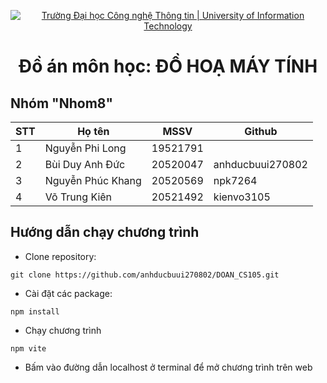 <!-- Banner -->
<p align="center">
  <a href="https://www.uit.edu.vn/" title="Trường Đại học Công nghệ Thông tin" style="border: none;">
    <img src="https://i.imgur.com/WmMnSRt.png" alt="Trường Đại học Công nghệ Thông tin | University of Information Technology">
  </a>
</p>
<h1 align="center"><b>Đồ án môn học: ĐỒ HOẠ MÁY TÍNH</b></h>


## Nhóm "Nhom8"
| STT  | Họ tên              | MSSV       | Github     | 
| -    | -                   | -          | -                    |
| 1    | Nguyễn Phi Long     | 19521791   |                      |
| 2    | Bùi Duy Anh Đức     | 20520047   | anhducbuui270802     |
| 3    | Nguyễn Phúc Khang   | 20520569   | npk7264		           |
| 4    | Võ Trung Kiên       | 20521492   | kienvo3105           |


## Hướng dẫn chạy chương trình
- Clone repository:
```
git clone https://github.com/anhducbuui270802/DOAN_CS105.git

```
- Cài đặt các package:
```
npm install

```
- Chạy chương trình
```
npm vite

```
- Bấm vào đường dẫn localhost ở terminal để mở chương trình trên web
